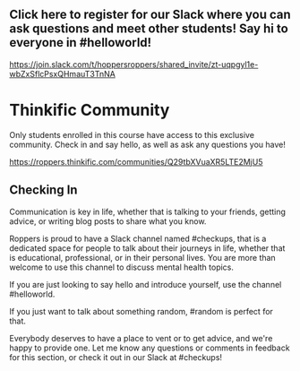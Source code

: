 ## Click here to register for our Slack where you can ask questions and meet other students! Say hi to everyone in \#helloworld!

<https://join.slack.com/t/hoppersroppers/shared_invite/zt-uqpgyl1e-wbZxSflcPsxQHmauT3TnNA>

  

# Thinkific Community

Only students enrolled in this course have access to this exclusive
community. Check in and say hello, as well as ask any questions you
have!

<https://roppers.thinkific.com/communities/Q29tbXVuaXR5LTE2MjU5>

  

## Checking In

Communication is key in life, whether that is talking to your friends,
getting advice, or writing blog posts to share what you know.

Roppers is proud to have a Slack channel named \#checkups, that is a
dedicated space for people to talk about their journeys in life, whether
that is educational, professional, or in their personal lives. You are
more than welcome to use this channel to discuss mental health topics.

If you are just looking to say hello and introduce yourself, use the
channel \#helloworld.

If you just want to talk about something random, \#random is perfect for
that.

Everybody deserves to have a place to vent or to get advice, and we're
happy to provide one. Let me know any questions or comments in feedback
for this section, or check it out in our Slack at \#checkups!
